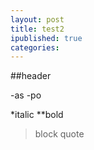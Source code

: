 ```yaml
---
layout: post
title: test2
ipublished: true
categories:
---
```


##header

-as
-po

*italic
**bold

>block quote


